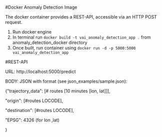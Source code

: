 #Docker Anomaly Detection Image

The docker container provides a REST-API, accessible via an HTTP POST request. 

1. Run docker engine
2. In terminal run ``docker build -t vai_anomaly_detection_app .`` from anomaly_detection_docker directory       
3. Once built, run container using ``docker run -d -p 5000:5000 vai_anomaly_detection_app``

#REST-API

URL: http://localhost:5000/predict

BODY: JSON with format (see json_examples/sample.json):

{"trajectory_data": [# routes [10 minutes [lon, lat]]],

"origin": [#routes LOCODE],

"destination": [#routes LOCODE],

"EPSG": 4326 (for lon ,lat)

}



 
